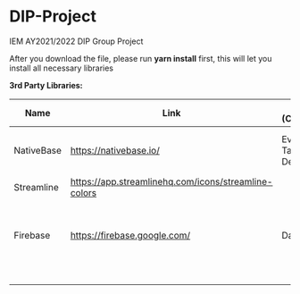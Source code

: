 # DIP-Project
IEM AY2021/2022 DIP Group Project

After you download the file, please run **yarn install** first, this will let you install all necessary libraries






**3rd Party Libraries:**

| Name | Link | Used in (Components/Pages/...) | Installation |
| ---- | ---- | ---- | ---- |
| NativeBase | https://nativebase.io/ | EventCard.js, TaskCard.js, DeadlineCard.js | yarn add native-base<br>expo install react-native-svg<br>expo install react-native-safe-area-context|
| Streamline | https://app.streamlinehq.com/icons/streamline-colors |  |
| Firebase | https://firebase.google.com/ | Database | npm install firebase (To Fix yellow error: Go to node_modules/react-native/Libraries/Core/Timer/JSTimers.js, Look for the variable MAX_TIMER_DURATION_MS,  Change 60 * 1000 to 10000 * 1000)
|  |  |  |
|  |  |  |
|  |  |  |
|  |  |  |
